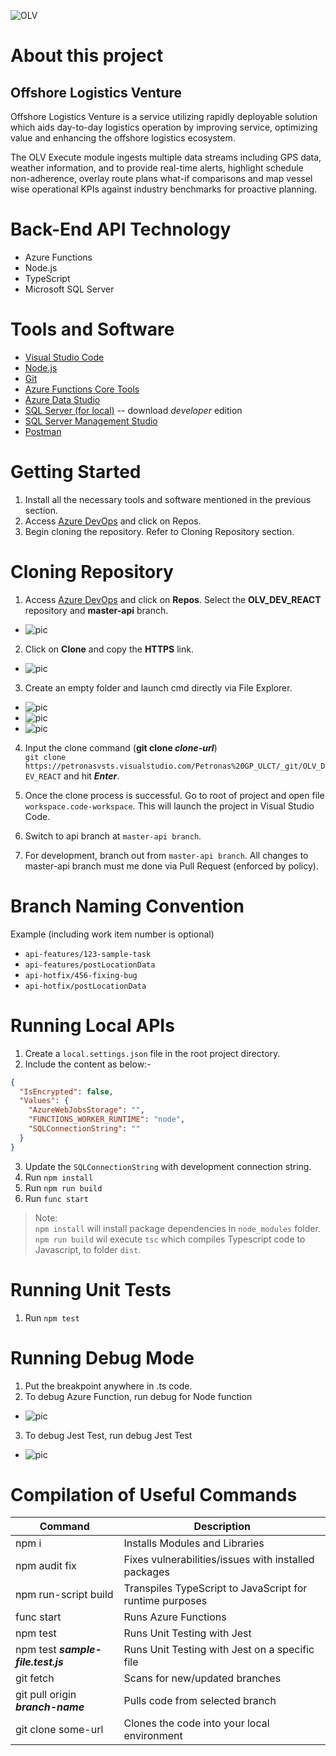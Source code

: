 ![OLV](readme_images\olv-header.png)
# **About this project**
## Offshore Logistics Venture
Offshore Logistics Venture is a service utilizing rapidly deployable solution which aids day-to-day logistics operation by improving service, optimizing value and enhancing the offshore logistics ecosystem.

The OLV Execute module ingests multiple data streams including GPS data, weather information, and to provide real-time alerts, highlight schedule non-adherence, overlay route plans what-if comparisons and map vessel wise operational KPIs against industry benchmarks for proactive planning.

# **Back-End API Technology**
- Azure Functions  
- Node.js  
- TypeScript
- Microsoft SQL Server  

# **Tools and Software**
- [Visual Studio Code](https://code.visualstudio.com/download)
- [Node.js](https://nodejs.org/en/)
- [Git](https://git-scm.com/)
- [Azure Functions Core Tools](https://docs.microsoft.com/en-us/azure/azure-functions/functions-run-local?tabs=windows%2Ccsharp%2Cbash)
- [Azure Data Studio](https://docs.microsoft.com/en-us/sql/azure-data-studio/download-azure-data-studio?view=sql-server-ver15)
- [SQL Server (for local)](https://www.microsoft.com/en-us/sql-server/sql-server-downloads) -- download *developer* edition
- [SQL Server Management Studio](https://docs.microsoft.com/en-us/sql/ssms/download-sql-server-management-studio-ssms?view=sql-server-ver15)
- [Postman](https://www.postman.com/downloads/)

# **Getting Started**
1) Install all the necessary tools and software mentioned in the previous section.
2) Access [Azure DevOps](https://petronasvsts.visualstudio.com/Petronas%20GP_ULCT) and click on Repos.
3) Begin cloning the repository. Refer to Cloning Repository section.



# **Cloning Repository**
1) Access [Azure DevOps](https://petronasvsts.visualstudio.com/Petronas%20GP_ULCT) and click on **Repos**. Select the **OLV_DEV_REACT** repository and **master-api** branch.
- ![pic](readme_images/screenshot-azure-repo.png)

2) Click on **Clone** and copy the **HTTPS** link.
- ![pic](readme_images/screenshot-azure-clone-ver3.png)

3) Create an empty folder and launch cmd directly via File Explorer.  
- ![pic](readme_images/screenshot-folder-creation.png)
- ![pic](readme_images/screenshot-launch-cmd-ver2.png)
- ![pic](readme_images/screenshot-cmd-view.png)

4) Input the clone command (**git clone *clone-url***) <br /> `git clone https://petronasvsts.visualstudio.com/Petronas%20GP_ULCT/_git/OLV_DEV_REACT` and hit ***Enter***.  

5) Once the clone process is successful. Go to root of project and open file `workspace.code-workspace`. This will launch the project in Visual Studio Code.

6) Switch to api branch at `master-api branch`.

5) For development, branch out from `master-api branch`. All changes to master-api branch must me done via Pull Request (enforced by policy).


# **Branch Naming Convention**
Example (including work item number is optional)
- `api-features/123-sample-task`
- `api-features/postLocationData`
- `api-hotfix/456-fixing-bug`
- `api-hotfix/postLocationData`

# **Running Local APIs**
1) Create a `local.settings.json` file in the root project directory.
2) Include the content as below:-
```json
{
  "IsEncrypted": false,
  "Values": {
    "AzureWebJobsStorage": "",
    "FUNCTIONS_WORKER_RUNTIME": "node",
    "SQLConnectionString": ""
  }
}
```
3) Update the `SQLConnectionString` with development connection string.
4) Run `npm install`
5) Run `npm run build`
6) Run `func start`

> Note: <br/> 
`npm install` will install package dependencies in `node_modules` folder. 
<br/> `npm run build` wil execute `tsc` which compiles Typescript code to Javascript, to folder `dist`.
# **Running Unit Tests**
1) Run `npm test`

# **Running Debug Mode**
1) Put the breakpoint anywhere in .ts code.
2) To debug Azure Function, run debug for Node function
- ![pic](readme_images\debug-mode1.png)
3) To debug Jest Test, run debug Jest Test
- ![pic](readme_images\debug-mode2.png)

# **Compilation of Useful Commands**
| **Command**                        | **Description**                                          |
| ---------------------------------- | -------------------------------------------------------- |
| npm i                              | Installs Modules and Libraries                           |
| npm audit fix                      | Fixes vulnerabilities/issues with installed packages     |
| npm run-script build               | Transpiles TypeScript to JavaScript for runtime purposes |
| func start                         | Runs Azure Functions                                     |
| npm test                           | Runs Unit Testing with Jest                              |
| npm test ***sample-file.test.js*** | Runs Unit Testing with Jest on a specific file           |
| git fetch                          | Scans for new/updated branches                           |
| git pull origin ***branch-name***  | Pulls code from selected branch                          |
|git clone some-url| Clones the code into your local environment|

